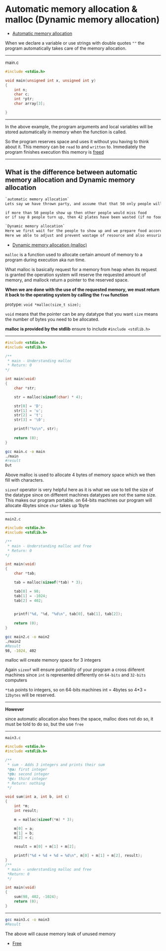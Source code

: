 # Automatic memory allocation & malloc (Dynamic memory allocation)

- <ins>Automatic memory allocation</ins>

When we declare a variable or use strings with double quotes `""` the program automatically takes care of the memory allocation.

<hr>

main.c

```c
#include <stdio.h>

void main(unsigned int x, unsigned int y)
{
	int n;
	char c;
	int *ptr;
	char array[3];

}
```

<hr>

In the above example, the program arguments and local variables will be stored automatically in memory when the function is called.

So the program reserves space and uses it without you having to think about it. This memory can be `read` to and `written` to. Immediately the program finishes execution this memory is <ins>freed</ins>

<hr>

## What is the difference between automatic memory allocation and Dynamic memory allocation

```txt
`automatic memory allocation`
Lets say we have thrown party, and assume that that 50 only people will turn up, so we prepare 50 plates of food.

if more than 50 people show up then other people would miss food
or if say 8 people turn up, then 42 plates have been wasted (if no food killers are among them)
```
```txt
`Dynamic memory allocation`
Here we first wait for the people to show up and we prepare food according to their number
Here we able to adjust and prevent wastage of resource and also ensuring that no visitor misses food
```

- <ins>Dynamic memory allocation (malloc)</ins>

`malloc` is a function used to allocate certain amount of memory to a program during execution aka run time.

What malloc is basically request for a memory from heap when its request is granted the operation system  will reserve the requested amount of memory, and mallock return a pointer to the reserved space.

**When we are done with the use of the requested memory, we must return it back to the operating system by calling the `free` function**

protype: `void *malloc(size_t size);`

`void` means that the pointer can be any datatype that you want
`size` means the number of bytes you need to be allocated.

**malloc is provided by the stdlib** ensure to include `#include <stdlib.h>`

<hr>

```C
#include <stdio.h>
#include <stdlib.h>

/**
 * main - Understanding malloc
 * Return: 0
*/

int main(void)
{
	char *str;

	str = malloc(sizeof(char) * 4);

	str[0] = 'D';
	str[1] = 'u';
	str[2] = 't';
	str[3] = '\0';

	printf("%s\n", str);
	
	return (0);
}
```
```sh
gcc main.c -o main
./main
#result
Dut
```
Above malloc is used to allocate 4 bytes of memory space which we then fill with characters.

`sizeof` operator is very helpful here as it is what we use to tell the size of the datatype since on different machines datatypes are not the same size. This makes our program portable. on 64-bits machines our program will allocate 4bytes since `char` takes up 1byte

<hr>

`main2.c`

```C
#include <stdio.h>
#include <stdlib.h>

/**
 * main - Understanding malloc and free
 * Return: 0
*/

int main(void)
{
	char *tab;

	tab = malloc(sizeof(*tab) * 3);

	tab[0] = 98;
	tab[1] = -1024;
	tab[2] = 402;
	

	printf("%d, "%d, "%d\n", tab[0], tab[1], tab[2]);
	
	return (0);
}
```
```sh
gcc main2.c -o main2
./main2
#Result
98, -1024, 402
```
malloc will create memory space for 3 integers

Again `sizeof` will ensure portability of your program a cross diiferent machines since ``int`` is represented differently on `64-bits` and `32-bits` computers

``*tab`` points to integers, so on 64-bits machines int = 4bytes so 4*3 = `12bytes` will be reserved.

<hr>

**However**

since automatic allocation also frees the space, malloc does not do so, it must be told to do so, but the use `free`

<hr>

`main3.c`

```C
#include <stdio.h>
#include <stdlib.h>

/**
 * sum - Adds 3 integers and prints their sum
 *@a: first integer
 *@b: second integer
 *@c: third integer
 * Return: nothing
 */

void sum(int a, int b, int c)
{
	int *m;
	int result;

	m = malloc(sizeof(*m) * 3);

	m[0] = a;
	m[1] = b;
	m[2] = c;

	result = m[0] + m[1] + m[2];

	printf("%d + %d + %d = %d\n", m[0] + m[1] + m[2], result);
}
/**
 * main - understanding malloc and free 
 *Return: 0
 */

int main(void)
{
	sum(98, 402, -1024);
	return (0);
}
```

<hr>

```sh
gcc main3.c -o main3
#Result

```

The above will cause memory leak of unused memory

- <ins>Free</ins>